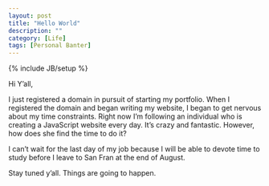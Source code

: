 ```yaml
---
layout: post
title: "Hello World"
description: ""
category: [Life]
tags: [Personal Banter]
---
```

{% include JB/setup %}

Hi Y’all,

I just registered a domain in pursuit of starting my portfolio. When I registered the domain and began writing my website, I began to get nervous about my time constraints. Right now I’m following an individual who is creating a JavaScript website every day. It’s crazy and fantastic. However, how does she find the time to do it?

I can’t wait for the last day of my job because I will be able to devote time to study before I leave to San Fran at the end of August.

Stay tuned y’all. Things are going to happen.